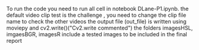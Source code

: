 To run the code you need to run all cell in notebook DLane-P1.ipynb. 
the default video clip test is the challenge , you need to change the clip file name to check the other videos
the output file (out_file) is written using moviepy and cv2.write()("Cv2.write commented") 
the folders imagesHSL, imgaesBGR, imagesR include a tested images to be included in the final report
